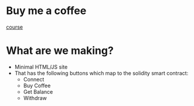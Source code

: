 # Buy me a coffee
[course](https://updraft.cyfrin.io/courses/full-stack-web3-development-crash-course/html-ts-buy-me-a-coffee/introduction)
# What are we making?
- Minimal HTML/JS site
- That has the following buttons which map to the solidity smart contract:
  - Connect
  - Buy Coffee
  - Get Balance
  - Withdraw